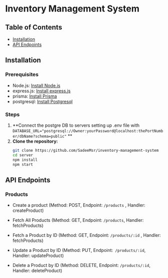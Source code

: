 # Inventory Management System


## Table of Contents
- [Installation](#installation)
- [API Endpoints](#api-endpoints)

## Installation

### Prerequisites
- Node.js: [Install Node.js](https://nodejs.org/)
- express.js: [Install express.js](https://expressjs.com/)
- prisma: [Install Prisma](https://www.prisma.io/)
- postgresql: [Install Postgresql](https://www.postgresql.org/)

### Steps

1. **Connect the postgre DB to servers setting up .env file with `DATABASE_URL="postgresql://Owner:yourPassword@localhost:thePortNumber/dbName?schema=public"` **
2. **Clone the repository:**
   ```bash
   git clone https://github.com/SadeeMsr/inventory-management-system
   cd server
   npm install
   npm start
## API Endpoints
### Products
- Create a product
  (Method: POST, 
  Endpoint: `/products` , 
  Handler: createProduct)
  
- Fetch All Products
  (Method: GET, 
 Endpoint: `/products`, 
 Handler: fetchProducts)

- Fetch a Product by ID
  (Method: GET, 
 Endpoint: `/products/:id` , 
 Handler: fetchProducts)


 - Update a Product by ID
  (Method: PUT, 
 Endpoint:` /products/:id`, 
 Handler: updateProduct)

  - Delete a Product by ID
  (Method: DELETE, 
 Endpoint: `/products/:id`, 
 Handler: deleteProduct)
